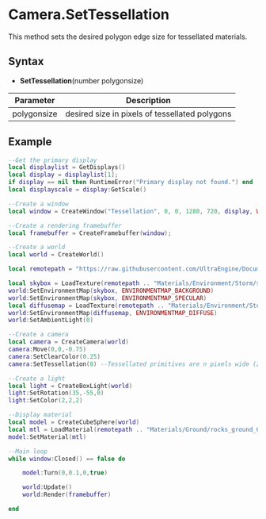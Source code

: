 # Camera.SetTessellation

This method sets the desired polygon edge size for tessellated materials.

## Syntax

- **SetTessellation**(number polygonsize)

| Parameter | Description |
| --- | --- |
| polygonsize | desired size in pixels of tessellated polygons |

## Example

```lua
--Get the primary display
local displaylist = GetDisplays()
local display = displaylist[1];
if display == nil then RuntimeError("Primary display not found.") end
local displayscale = display:GetScale()

--Create a window
local window = CreateWindow("Tessellation", 0, 0, 1280, 720, display, WINDOW_CENTER + WINDOW_TITLEBAR)

--Create a rendering framebuffer
local framebuffer = CreateFramebuffer(window);

--Create a world
local world = CreateWorld()

local remotepath = "https://raw.githubusercontent.com/UltraEngine/Documentation/master/Assets/"

local skybox = LoadTexture(remotepath .. "Materials/Environment/Storm/specular.dds")
world:SetEnvironmentMap(skybox, ENVIRONMENTMAP_BACKGROUND)
world:SetEnvironmentMap(skybox, ENVIRONMENTMAP_SPECULAR)
local diffusemap = LoadTexture(remotepath .. "Materials/Environment/Storm/diffuse.dds")
world:SetEnvironmentMap(diffusemap, ENVIRONMENTMAP_DIFFUSE)
world:SetAmbientLight(0)

--Create a camera
local camera = CreateCamera(world)
camera:Move(0,0,-0.75)
camera:SetClearColor(0.25)
camera:SetTessellation(8) --Tessellated primitives are n pixels wide (zero or less disables tessellation)

--Create a light
local light = CreateBoxLight(world)
light:SetRotation(35,-55,0)
light:SetColor(2,2,2)

--Display material
local model = CreateCubeSphere(world)
local mtl = LoadMaterial(remotepath .. "Materials/Ground/rocks_ground_02.json")
model:SetMaterial(mtl)

--Main loop
while window:Closed() == false do

    model:Turn(0,0.1,0,true)

    world:Update()
    world:Render(framebuffer)

end
```
